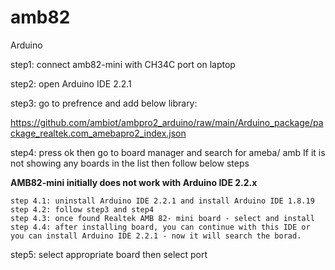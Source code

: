# amb82
Arduino

step1: connect amb82-mini with CH34C port on laptop

step2: open Arduino IDE 2.2.1

step3: go to prefrence and add below library:

  https://github.com/ambiot/ambpro2_arduino/raw/main/Arduino_package/package_realtek.com_amebapro2_index.json

step4: press ok then go to board manager and search for ameba/ amb 
  If it is not showing any boards in the list then follow below steps

  **AMB82-mini initially does not work with Arduino IDE 2.2.x**

    step 4.1: uninstall Arduino IDE 2.2.1 and install Arduino IDE 1.8.19
    step 4.2: follow step3 and step4
    step 4.3: once found Realtek AMB 82- mini board - select and install
    step 4.4: after installing board, you can continue with this IDE or you can install Arduino IDE 2.2.1 - now it will search the borad.

step5: select appropriate board then select port
  

